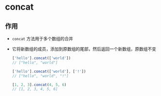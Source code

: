 # concat

## 作用

  - `concat` 方法用于多个数组的合并

  - 它将新数组的成员，添加到原数组的尾部，然后返回一个新数组，原数组不变

    ```js
    ['hello'].concat(['world'])
    // ["hello", "world"]

    ['hello'].concat(['world'], ['!'])
    // ["hello", "world", "!"]
    ```

    ```js
    [1, 2, 3].concat(4, 5, 6)
    // [1, 2, 3, 4, 5, 6]
    ```
